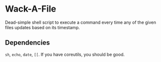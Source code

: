 # Wack-A-File
Dead-simple shell script to execute a command every time any of the given files updates based on its timestamp.
## Dependencies
`sh`, `echo`, `date`, `[[`. If you have coreutils, you should be good.
